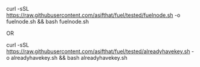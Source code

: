 
curl -sSL https://raw.githubusercontent.com/asifthat/fuel/tested/fuelnode.sh  -o fuelnode.sh  && bash fuelnode.sh

OR

curl -sSL https://raw.githubusercontent.com/asifthat/fuel/tested/alreadyhavekey.sh  -o alreadyhavekey.sh  && bash alreadyhavekey.sh

